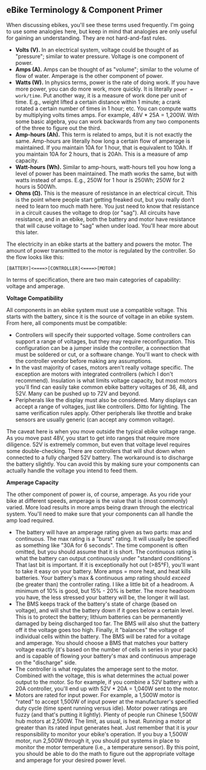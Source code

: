 ## eBike Terminology & Component Primer

When discussing ebikes, you'll see these terms used frequently. I'm going to use some analogies here, but keep in mind that analogies are only useful for gaining an understanding. They are not hard-and-fast rules.

* **Volts (V).** In an electrical system, voltage could be thought of as "pressure"; similar to water pressure. Voltage is one component of power.
* **Amps (A).** Amps can be thought of as "volume"; similar to the volume of flow of water. Amperage is the other component of power.
* **Watts (W).** In physics terms, power is the rate of doing work. If you have more power, you can do more work, more quickly. It is literally `power = work/time`. Put another way, it is a measure of work done per unit of time. E.g., weight lifted a certain distance within 1 minute; a crank rotated a certain number of times in 1 hour; etc. You can compute watts by multiplying volts times amps. For example, 48V \* 25A = 1,200W. With some basic algebra, you can work backwards from any two components of the three to figure out the third.
* **Amp-hours (Ah).** This term is related to amps, but it is not exactly the same. Amp-hours are literally how long a certain flow of amperage is maintained. If you maintain 10A for 1 hour, that is equivalent to 10Ah. If you maintain 10A for 2 hours, that is 20Ah. This is a measure of amp capacity.
* **Watt-hours (Wh).** Similar to amp-hours, watt-hours tell you how long a level of power has been maintained. The math works the same, but with watts instead of amps. E.g., 250W for 1 hour is 250Wh; 250W for 2 hours is 500Wh.
* **Ohms (Ω).** This is the measure of resistance in an electrical circuit. This is the point where people start getting freaked out, but you really don't need to learn too much math here. You just need to know that resistance in a circuit causes the voltage to drop (or "sag"). All circuits have resistance, and in an ebike, both the battery and motor have resistance that will cause voltage to "sag" when under load. You'll hear more about this later.

The electricity in an ebike starts at the battery and powers the motor. The amount of power transmitted to the motor is regulated by the controller. So the flow looks like this:

`[BATTERY]<====>[CONTROLLER]<====>[MOTOR]`

In terms of specification, there are two main categories of capability: voltage and amperage.

**Voltage Compatibility**

All components in an ebike system must use a compatible voltage. This starts with the battery, since it is the source of voltage in an ebike system. From here, all components must be compatible:

* Controllers will specify their supported voltage. Some controllers can support a range of voltages, but they may require reconfiguration. This configuration can be a jumper inside the controller, a connection that must be soldered or cut, or a software change. You'll want to check with the controller vendor before making any assumptions.
* In the vast majority of cases, motors aren't really voltage specific. The exception are motors with integrated controllers (which I don't recommend). Insulation is what limits voltage capacity, but most motors you'll find can easily take common ebike battery voltages of 36, 48, and 52V. Many can be pushed up to 72V and beyond.
* Peripherals like the display must also be considered. Many displays can accept a range of voltages, just like controllers. Ditto for lighting. The same verification rules apply. Other peripherals like throttle and brake sensors are usually generic (can accept any common voltage).

The caveat here is when you move outside the typical ebike voltage range. As you move past 48V, you start to get into ranges that require more diligence. 52V is extremely common, but even that voltage level requires some double-checking. There are controllers that will shut down when connected to a fully charged 52V battery. The workaround is to discharge the battery slightly. You can avoid this by making sure your components can actually handle the voltage you intend to feed them.

**Amperage Capacity**

The other component of power is, of course, amperage. As you ride your bike at different speeds, amperage is the value that is (most commonly) varied. More load results in more amps being drawn through the electrical system. You'll need to make sure that your components can all handle the amp load required.

* The battery will have an amperage rating given as two parts: max and continuous. The max rating is a "burst" rating. It will usually be specified as something like "30A for 6 seconds". The time component is often omitted, but you should assume that it is short. The continuous rating is what the battery can output continuously under "standard conditions". That last bit is important. If it is exceptionally hot out (>85°F), you'll want to take it easy on your battery. More amps = more heat, and heat kills batteries. Your battery's max & continuous amp rating should *exceed* (be greater than) the controller rating. I like a little bit of a headroom. A minimum of 10% is good, but 15% - 20% is better. The more headroom you have, the less stressed your battery will be, the longer it will last.
* The BMS keeps track of the battery's state of charge (based on voltage), and will shut the battery down if it goes below a certain level. This is to protect the battery; lithium batteries can be permanently damaged by being discharged too far. The BMS will also shut the battery off it the voltage goes too high. Finally, it "balances" the voltage of individual cells within the battery. The BMS will be rated for a voltage and amperage. You should choose a BMS that matches your battery voltage exactly (it's based on the number of cells in series in your pack) and is capable of flowing your battery's max and continuous amperage on the "discharge" side.
* The controller is what regulates the amperage sent to the motor. Combined with the voltage, this is what determines the actual power output to the motor. So for example, if you combine a 52V battery with a 20A controller, you'll end up with 52V \* 20A = 1,040W sent to the motor.
* Motors are rated for input power. For example, a 1,500W motor is "rated" to accept 1,500W of input power at the manufacturer's specified duty cycle (time spent running versus idle). Motor power ratings are fuzzy (and that's putting it lightly). Plenty of people run Chinese 1,500W hub motors at 2,500W. The limit, as usual, is heat. Running a motor at greater than its rated input generates heat. Just remember that it is *your* responsibility to monitor your ebike's operation. If you buy a 1,500W motor, run 2,500W through it, you should put systems in place to monitor the motor temperature (i.e., a temperature sensor). By this point, you should be able to do the math to figure out the appropriate voltage and amperage for your desired power level.
